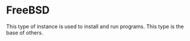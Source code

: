 # FreeBSD

This type of instance is used to install and run programs. This type is the base of others.
